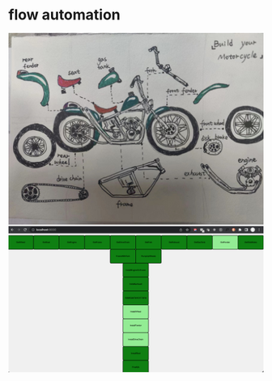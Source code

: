 # flow automation

![alt png1](https://github.com/pandafeeder/Motor/blob/main/motorparts.jpg)
![alt png1](https://github.com/pandafeeder/Motor/blob/main/UI.png)
